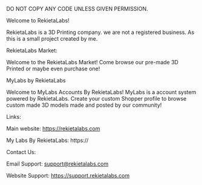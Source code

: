 DO NOT COPY ANY CODE UNLESS GIVEN PERMISSION. 

Welcome to RekietaLabs!

RekietaLabs is a 3D Printing company. we are not a registered business. As this is a small project created by me. 

RekietaLabs Market:

Welcome to the RekietaLabs Market! Come browse our pre-made 3D Printed or maybe even purchase one!

MyLabs by RekietaLabs

Welcome to MyLabs Accounts By RekietaLabs! MyLabs is a account system powered by RekietaLabs. Create your custom Shopper profile to browse custom made 3D models made and posted by our community! 

Links:

Main website: https://rekietalabs.com

My Labs By RekietaLabs: https://

Contact Us:

Email Support: support@rekietalabs.com

Website Support: https://support.rekietalabs.com
